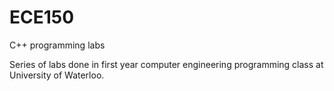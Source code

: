 # ECE150
C++ programming labs

Series of labs done in first year computer engineering programming class at University of Waterloo.
